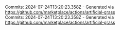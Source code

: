 Commits: 2024-07-24T13:20:23.358Z - Generated via https://github.com/marketplace/actions/artificial-grass
<br>
Commits: 2024-07-24T13:20:23.358Z - Generated via https://github.com/marketplace/actions/artificial-grass
<br>
